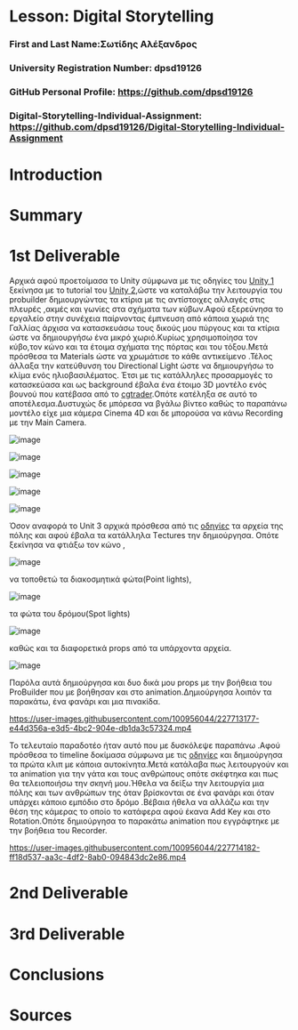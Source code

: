 # Lesson: Digital Storytelling

### First and Last Name:Σωτίδης Αλέξανδρος
### University Registration Number: dpsd19126
### GitHub Personal Profile: https://github.com/dpsd19126
### Digital-Storytelling-Individual-Assignment: https://github.com/dpsd19126/Digital-Storytelling-Individual-Assignment

# Introduction



# Summary


# 1st Deliverable
Αρχικά αφού προετοίμασα το Unity σύμφωνα με τις οδηγίες του [Unity 1](https://learn.unity.com/project/unit-1-getting-started?uv=2019.4&courseId=5ee00851edbc2a0022274f75) ξεκίνησα με το  tutorial του [Unity 2](https://learn.unity.com/project/unit-2-realtime-previsualization?uv=2019.4&courseId=5ee00851edbc2a0022274f75),ώστε να καταλάβω την λειτουργία του probuilder δημιουργώντας τα κτίρια  με τις αντίστοιχες αλλαγές στις πλευρές ,ακμές  και γωνίες στα σχήματα των κύβων.Αφού εξερεύνησα το εργαλείο στην συνέχεια παίρνοντας έμπνευση από κάποια χωριά της Γαλλίας άρχισα να κατασκευάσω τους δικούς μου πύργους και τα κτίρια ώστε να δημιουργήσω ένα μικρό χωριό.Κυρίως χρησιμοποίησα τον κύβο,τον κώνο και τα έτοιμα σχήματα της πόρτας και του τόξου.Μετά πρόσθεσα τα Μaterials ώστε να χρωμάτισε το κάθε αντικείμενο .Τέλος άλλαξα την κατεύθυνση του Directional Light ώστε να δημιουργήσω το κλίμα ενός ηλιοβασιλέματος. Έτσι με τις κατάλληλες προσαρμογές το κατασκεύασα και ως background έβαλα ένα έτοιμο 3D μοντέλο ενός βουνού που κατέβασα από το [cgtrader](https://www.cgtrader.com).Οπότε κατέληξα σε αυτό το αποτέλεσμα.Δυστυχώς δε μπόρεσα να βγάλω βίντεο καθώς το παραπάνω μοντέλο είχε μια κάμερα Cinema 4D και δε μπορούσα να κάνω Recording με την Μain Camera.



![image](https://user-images.githubusercontent.com/100956044/227633642-ac7724da-e61e-45ec-938e-13815a854a2d.png)








![image](https://user-images.githubusercontent.com/100956044/227633882-c0db8d01-19d1-4164-8c24-20c181101c94.png)






![image](https://user-images.githubusercontent.com/100956044/227646083-51b3981c-3c33-4f25-8c11-426ccf75b7b7.png)










![image](https://user-images.githubusercontent.com/100956044/227651345-747d7f50-d7f1-469a-9442-63f256bbc2ac.png)








![image](https://user-images.githubusercontent.com/100956044/227651572-7448dd43-69d3-4e28-937e-af87f9ea15ac.png)




Όσον αναφορά τo Unit 3 αρχικά πρόσθεσα από τις [οδηγίες](https://learn.unity.com/project/unit-3-environment-modeling-set-dressing-in-unity?uv=2019.4&courseId=5ee00851edbc2a0022274f75) τα αρχεία της πόλης και αφού έβαλα τα κατάλληλα Τectures την δημιούργησα. Οπότε ξεκίνησα να φτιάξω τον κώνο ,


![image](https://user-images.githubusercontent.com/100956044/227712932-943eecf8-9e9d-490e-9502-0a0b4e8751c5.png)




να τοποθετώ τα διακοσμητικά φώτα(Point lights),


![image](https://user-images.githubusercontent.com/100956044/227713016-d9068136-2a62-41cb-8975-9d3d9e0f4b63.png)



τα φώτα του δρόμου(Spot lights) 



![image](https://user-images.githubusercontent.com/100956044/227713062-03940722-5667-4523-ad90-c1d8a733a279.png)




καθώς και τα διαφορετικά props από τα υπάρχοντα αρχεία.





![image](https://user-images.githubusercontent.com/100956044/227713142-06847cdd-0a52-4cae-be03-23f010da5cd0.png)








Παρόλα αυτά δημιούργησα και δυο δικά μου props με την βοήθεια του ProBuilder  που με βοήθησαν και στο animation.Δημιούργησα λοιπόν τα παρακάτω, ένα φανάρι και μια πινακίδα.







https://user-images.githubusercontent.com/100956044/227713177-e44d356a-e3d5-4bc2-904e-db1da3c57324.mp4





















Το τελευταίο παραδοτέο ήταν αυτό που με δυσκόλεψε παραπάνω .Αφού πρόσθεσα το timeline δοκίμασα σύμφωνα με τις [οδηγίες](https://learn.unity.com/project/unit-4-creating-an-animatic-a-preliminary-version-of-an-animation?uv=2019.4&courseId=5ee00851edbc2a0022274f75) και δημιούργησα τα πρώτα κλιπ με κάποια αυτοκίνητα.Μετά κατάλαβα πως λειτουργούν και τα animation για την γάτα και τους ανθρώπους οπότε σκέφτηκα και πως θα τελειοποιήσω την σκηνή μου.Ήθελα να δείξω την λειτουργία μια πόλης και των ανθρώπων της όταν βρίσκονται σε ένα φανάρι και όταν υπάρχει κάποιο εμπόδιο στο δρόμο .Βέβαια ήθελα να αλλάζω και την θέση της κάμερας το οποίο το κατάφερα αφού έκανα Add Key και στο Rotation.Οπότε δημιούργησα το παρακάτω animation που εγγράφτηκε με την βοήθεια του Recorder.






https://user-images.githubusercontent.com/100956044/227714182-ff18d537-aa3c-4df2-8ab0-094843dc2e86.mp4






# 2nd Deliverable


# 3rd Deliverable 


# Conclusions


# Sources
